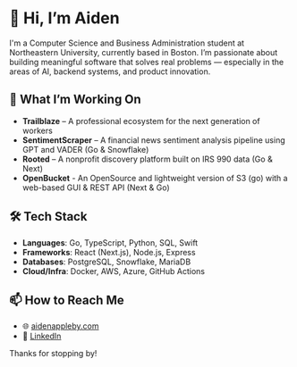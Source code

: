 # 👋 Hi, I’m Aiden

I'm a Computer Science and Business Administration student at Northeastern University, currently based in Boston. I’m passionate about building meaningful software that solves real problems — especially in the areas of AI, backend systems, and product innovation.

## 🚀 What I’m Working On
- **Trailblaze** – A professional ecosystem for the next generation of workers
- **SentimentScraper** – A financial news sentiment analysis pipeline using GPT and VADER (Go & Snowflake)
- **Rooted** – A nonprofit discovery platform built on IRS 990 data (Go & Next)
- **OpenBucket** - An OpenSource and lightweight version of S3 (go) with a web-based GUI & REST API (Next & Go)
  
## 🛠️ Tech Stack

- **Languages**: Go, TypeScript, Python, SQL, Swift
- **Frameworks**: React (Next.js), Node.js, Express
- **Databases**: PostgreSQL, Snowflake, MariaDB
- **Cloud/Infra**: Docker, AWS, Azure, GitHub Actions

## 📫 How to Reach Me

- 🌐 [aidenappleby.com](https://aidenappleby.com)
- 💼 [LinkedIn](https://www.linkedin.com/in/aidenappleby)

Thanks for stopping by!
